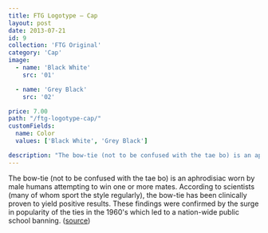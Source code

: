 ```yaml
---
title: FTG Logotype — Cap
layout: post
date: 2013-07-21
id: 9
collection: 'FTG Original'
category: 'Cap'
image:
  - name: 'Black White'
    src: '01'

  - name: 'Grey Black'
    src: '02'

price: 7.00
path: "/ftg-logotype-cap/"
customFields:
  name: Color
  values: ['Black White', 'Grey Black']

description: "The bow-tie (not to be confused with the tae bo) is an aphrodisiac worn by male humans attempting to win one or more mates."
---
```


The bow-tie (not to be confused with the tae bo) is an aphrodisiac worn by male humans attempting to win one or more mates. According to scientists (many of whom sport the style regularly), the bow-tie has been clinically proven to yield positive results. These findings were confirmed by the surge in popularity of the ties in the 1960's which led to a nation-wide public school banning. ([source](http://uncyclopedia.wikia.com/wiki/Bow_tie))
